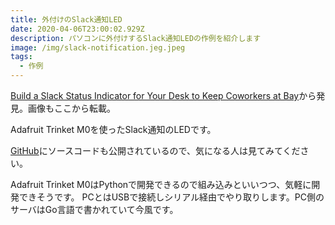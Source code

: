 ```yaml
---
title: 外付けのSlack通知LED
date: 2020-04-06T23:00:02.929Z
description: パソコンに外付けするSlack通知LEDの作例を紹介します
image: /img/slack-notification.jeg.jpeg
tags:
  - 作例
---
```

[Build a Slack Status Indicator for Your Desk to Keep Coworkers at Bay](https://blog.hackster.io/build-a-slack-status-indicator-for-your-desk-to-keep-coworkers-at-bay-ea3a229be1f9)から発見。画像もここから転載。

Adafruit Trinket M0を使ったSlack通知のLEDです。

[GitHub](https://github.com/codybuell/donotdisturb)にソースコードも公開されているので、気になる人は見てみてください。

Adafruit Trinket M0はPythonで開発できるので組み込みといいつつ、気軽に開発できそうです。
PCとはUSBで接続しシリアル経由でやり取りします。PC側のサーバはGo言語で書かれていて今風です。
